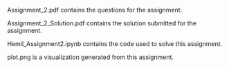 Assignment_2.pdf contains the questions for the assignment.

Assignment_2_Solution.pdf contains the solution submitted for the assignment.

Hemil_Assignment2.ipynb contains the code used to solve this assignment.

plot.png is a visualization generated from this assignment.
